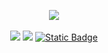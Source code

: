 <div align="center">

  <img src="https://media.giphy.com/media/10RVT8mge0xQwU/giphy.gif"></img>
    <br />
  <br />
  <a href="mailto:rawalvarez731@gmail.com"><img src="https://img.shields.io/badge/gmail-white?style=for-the-badge&logo=gmail&logoColor=black"></img></a>
  <a href="https://www.linkedin.com/in/richardalvarez-/"><img src="https://img.shields.io/badge/Linkedin-white?style=for-the-badge&logo=linkedin&logoColor=black"></img></a>
  <a href="https://richardalvarez.info"><img alt="Static Badge" src="https://img.shields.io/badge/richardalvarez.info-white?style=for-the-badge&logo=data%3Aimage%2Fpng%3Bbase64%2CiVBORw0KGgoAAAANSUhEUgAAADIAAAAyCAYAAAAeP4ixAAAACXBIWXMAAAsTAAALEwEAmpwYAAAF0UlEQVR4nO1aaW%2BWRRQ93SjoB4orUONWIZqYSGKRYvyAUVEhGsWlpS4xEhGhVlGMilAQoqKIGuOCEpHoB%2F8AiQIquEUjllpZqlVUqBaXpCh8si285ibnkuPk2d72LVbTkzzp%2B8zce%2Be5M3PvnJkpMIT%2FL0YBuA7A0wA2AGgH0AWgl4%2F9%2FoZ1KwHMAFCBQYLhAG4G8C6AHgC5PB%2FT2QSgnraOOqzR%2BwH8Ih9lvX5I3u0Dp8n7NDrs74eo4%2B%2F7AMwHUH60nLgQQJt8wHYA9wFYIr3cIPIu52gUB5qou0PkdgKoGehReEZ63eb7jQCKAEwE0A3gMIDbA73QEcMdLPsLQDVt1NKmj%2B6qgZhuFpQfSo8vAlDKOvvbwroXInSjHDG8zPJtga3FEm9bAIwslBNjAbTS8PcALgjq72LdDwBG5OHIsQD2su7OoG4S7VndlwBG99eJEwHsllgYE9SXAdjD%2BpkxNuIcATOed4LZCjtwO%2Bu%2FBXB8X52wYX6Phv4EUJXwIeZMSR8csTY6WG8pOEQV27b6jQltJGJlkPMPAngWwHiRcUctZtAHR8CY8HTtGM%2B2DgbfsAJ54kpmoG5mofV8d4MW3MuZwbpT5nCaI2Now2wtl8SRY5vr%2BQ2eFadmdWKExMXDUj4BwFoA%2B4NeshS6mVloHoArmI6rSFtcbhTLJlKmgTpb%2BJFqs4ttWZuORRIvmdLyfCrsighAwzAAV0mQF%2FLZQ9vDYtr1dcYW1USUC%2B0wg0nYR7kpAC5jB6whKdwK4Dv2rPaylX1OmVcB3EvdKUJTknAN5TpjnD2Cmyj4FVfbOJxCuT8AFCc2nR4jYFs%2BZStT5JzOGBOIxSYKzUlp%2BGrKvY90ZHEEtJWj7STMo5yNaiwN6eaTtvg8SmNPFtCRpyi3NMMi7d9pCWQI%2Fwm0cXjrpOxumR4PSXkdy77gu%2FOiWyIIZY4ruON6lhkZNXzN9xtEpkF0lTnMkH1LLB6j0BtS9pkYbJbyN1m2MIibt0TmY9G1TOh4nWW2GQNjzd7XicynousOG15j2bIkR6op9DsJWhVpQQt7wOrOYsr9le9nU3eCrBdGBk%2Bl7i4ZrXOYQjv5fi51a%2Fj%2BG217u62Sbl33Z76fl%2BRIkazYNULoHuC21KfXZP62RhRObS4ivfERWyjTyzurPWjXWfAkafdBAI9E6Nq%2BKBXPy9DtZM%2BcJr3UTHKX43RSrGL54xwFkz%2BD%2Boc5vZaIjMJ2l2G7p8foZkn7uFimV46kLowX7z0ldeBIqO4nUvdRoGvkUXFJoPtBRKzpqKWihHPVA80OChyNUh41vMUy%2F3NchaMy2I8RFMjiyp2wZ7bUzZXyjhT69A%2BsFYquq%2FxJcjAQN7yvsN7kTpby42gvx9OYKKxjfcguVPe5rE4MYbCggsPXwymUhKUcZiN6hSKNfkbgi2S%2FSKPTeAvMwUrjGyj3TpaNVVvKhqmScgcKtLEqlmOfsQlyRcIwatO2up0Ze0a3ulNlq7uRW93dwUHFfpZtpcwa6uSz1b2Wcj%2BlbXUNs2RUBuvhw23IuCC2Bsw26Tiom8dBL3Hhupyc6EwmEJerYFk1ZeZSZ3PG46DFrGvJMJ2P4NKUA7pt5ESFPqBbRttJB3RGofKC76FzEthGCsdFZLn%2BHJk2RRyZjmNbB4JveAJ9QIl8aNwhdj3r98odRz6OlDJwsxxib%2BjrIbbhBB5R%2Bt4jTI1lco9R3wdHbk24VqiUTVU7%2BVa%2FMJqXLd5geL83RxjtMXle9HTEXPRMpj0PbiWf%2FUIF9wfOapukB0slQF%2FMw5HVLG%2BWaVlG%2BjMgV2%2BO4QzAXhnuOqbCaqHZszI4Mlu2CefTht14%2BTTu5T8eDOjde43QhBx%2FL5Ds08sjpDhH7gmupxfwgMLldmTdARYC5TxJ70z4hwH754Dp8j5dbrii%2FmHAsldjFuoxUA7NJHcKV%2BcsTzfTau2%2F5UAURpLU2Rb4bZ4edjFwe%2Fi7jXUreNdR8EAeAgYJ%2FgaUAMCq2lzt9QAAAABJRU5ErkJggg%3D%3D"></a>
</div>

<br />

<!--[![Resume](https://github.com/raulduk3/raulduk3/blob/main/Richard_Alvarez_Resume_1.jpg?raw=true)](https://www.raulduke.com/) --> 
